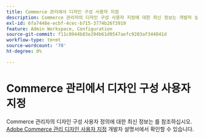 ```yaml
---
title: Commerce 관리에서 디자인 구성 사용자 지정
description: Commerce 관리자의 디자인 구성 사용자 지정에 대한 최신 정보는 개발자 설명서에서 [Adobe Commerce 관리 디자인 사용자 지정](https://devdocs.magento.com/guides/v2.4/howdoi/admin/customize_admin.html)을 참조하십시오.
exl-id: 6fa7448e-ecbf-4cec-b715-3774b26f3919
feature: Admin Workspace, Configuration
source-git-commit: f11c8944b83e294b61d9547aefc9203af344041d
workflow-type: tm+mt
source-wordcount: '70'
ht-degree: 0%

---
```


# Commerce 관리에서 디자인 구성 사용자 지정

Commerce 관리자의 디자인 구성 사용자 정의에 대한 최신 정보는 를 참조하십시오. [Adobe Commerce 관리 디자인 사용자 지정](https://devdocs.magento.com/guides/v2.4/howdoi/admin/customize_admin.html) 개발자 설명서에서 확인할 수 있습니다.
